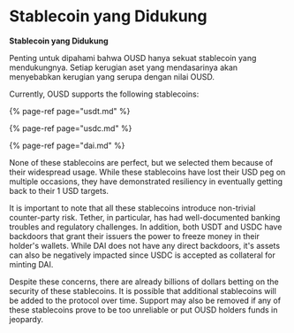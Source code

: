 # Stablecoin yang Didukung

**Stablecoin yang Didukung**

Penting untuk dipahami bahwa OUSD hanya sekuat stablecoin yang mendukungnya. Setiap kerugian aset yang mendasarinya akan menyebabkan kerugian yang serupa dengan nilai OUSD.

Currently, OUSD supports the following stablecoins:

{% page-ref page="usdt.md" %}

{% page-ref page="usdc.md" %}

{% page-ref page="dai.md" %}

None of these stablecoins are perfect, but we selected them because of their widespread usage. While these stablecoins have lost their USD peg on multiple occasions, they have demonstrated resiliency in eventually getting back to their 1 USD targets.

It is important to note that all these stablecoins introduce non-trivial counter-party risk. Tether, in particular, has had well-documented banking troubles and regulatory challenges. In addition, both USDT and USDC have backdoors that grant their issuers the power to freeze money in their holder's wallets. While DAI does not have any direct backdoors, it's assets can also be negatively impacted since USDC is accepted as collateral for minting DAI.

Despite these concerns, there are already billions of dollars betting on the security of these stablecoins. It is possible that additional stablecoins will be added to the protocol over time. Support may also be removed if any of these stablecoins prove to be too unreliable or put OUSD holders funds in jeopardy. 

